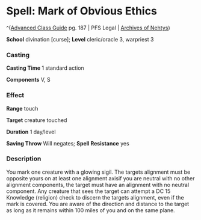 # Spell: Mark of Obvious Ethics

^([Advanced Class Guide][ss-mark-of-obvious-ethics] pg. 187 | PFS Legal | [Archives of Nehtys][sn-mark-of-obvious-ethics])

**School** divination [curse]; **Level** cleric/oracle 3, warpriest 3

### Casting

**Casting Time** 1 standard action  

**Components** V, S

### Effect

**Range** touch  

**Target** creature touched  

**Duration** 1 day/level  

**Saving Throw** Will negates; **Spell Resistance** yes

### Description

You mark one creature with a glowing sigil. The targets alignment must be opposite yours on at least one alignment axisif you are neutral with no other alignment components, the target must have an alignment with no neutral component. Any creature that sees the target can attempt a DC 15 Knowledge (religion) check to discern the targets alignment, even if the mark is covered. You are aware of the direction and distance to the target as long as it remains within 100 miles of you and on the same plane.

[ss-mark-of-obvious-ethics]: http://paizo.com/products/btpy978v
[sn-mark-of-obvious-ethics]: http://www.archivesofnethys.com/SpellDisplay.aspx?ItemName=Mark%20of%20Obvious%20Ethics